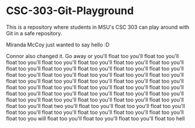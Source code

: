 # CSC-303-Git-Playground
This is a repository where students in MSU's CSC 303 can play around with Git in a safe repository.

Miranda McCoy just wanted to say hello :D

Connor also changed it.
Go away
or you'll float too
you'll float too
you'll float too
you'll float too
you'll float too
you'll float too
you'll float too
you'll float too
you'll float too
you'll float too
you'll float too
you'll float too
you'll float too
you'll float too
you'll float too
you'll float too
you'll float too
you'll float too
you'll float too
you'll float too
you'll float too
you'll float too
you'll float too
you'll float too
you'll float too
you'll float too
you'll float too
you'll float too
you'll float too
you'll float too
you'll float too
you'll float too
you'll float too
you'll float too
you'll float too
you'll float too
you'll float too
you'll float too
you'll float two
you'll float too
you'll float too
you'll float too
you'll float too
you'll float too
you'll float too
you'll float too
you'll float too
you'll float too
you will float too
you'll float too
you'll float too
you'll float too
hell
